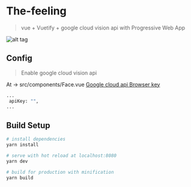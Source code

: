 # The-feeling

> vue + Vuetify + google cloud vision api with Progressive Web App

![alt tag](http://i.imgur.com/7y6NNJP.png)

## Config
> Enable google cloud vision api 

At -> src/components/Face.vue     [Google cloud api Browser key](https://console.cloud.google.com/apis/dashboard)

``` bash
...
 apiKey: "",
...

```

## Build Setup

``` bash
# install dependencies
yarn install

# serve with hot reload at localhost:8080
yarn dev

# build for production with minification
yarn build


```

